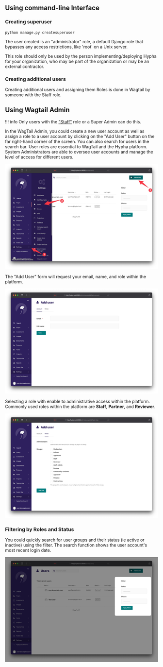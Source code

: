 ## Using command-line Interface

### Creating superuser

```
python manage.py createsuperuser
```

The user created is an "administrator" role, a default Django role that bypasses any access restrictions, like 'root' on a Unix server.

This role should only be used by the person implementing/deploying Hypha for your organization, who may be part of the organization or may be an external contractor.

### Creating additional users

Creating additional users and assigning them Roles is done in Wagtail by someone with the Staff role.

## Using Wagtail Admin

!!! info
    Only users with the ["Staff"](../references/user-roles.md#staff) role or a Super Admin can do this.

In the WagTail Admin, you could create a new user account as well as assign a role to a user account by clicking on the "Add User" button on the far right-hand corner of the screen. You can also search for users in the search bar. User roles are essential to WagTail and the Hypha platform. System Administrators are able to oversee user accounts and manage the level of access for different users. 

![](/assets/manage_user-nav.jpg)

The "Add User" form will request your email, name, and role within the platform.

![](/assets/manage_user-add-user.jpg)

Selecting a role with enable to administrative access within the platform. Commonly used roles within the platform are **Staff**, **Partner**, and **Reviewer**.

![](/assets/manage_user-update-group.jpg)


### Filtering by Roles and Status

You could quickly search for user groups and their status (ie active or inactive) using the filter. The search function shows the user account's most recent login date. 

![](/assets/manage_user-apply-filter.jpg)
